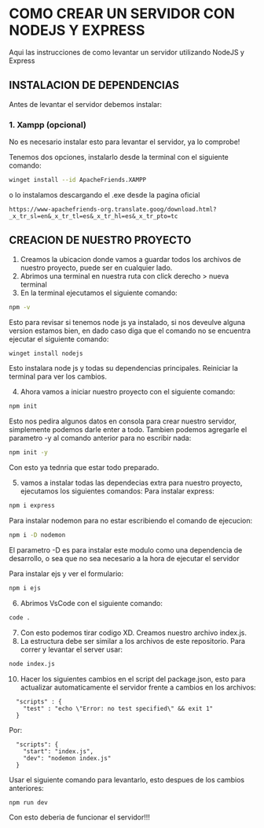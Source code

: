 # COMO CREAR UN SERVIDOR CON NODEJS Y EXPRESS
Aqui las instrucciones de como levantar un servidor utilizando NodeJS y Express
## INSTALACION DE DEPENDENCIAS
Antes de levantar el servidor debemos instalar:
### 1. Xampp (opcional)
No es necesario instalar esto para levantar el servidor, ya lo comprobe!

Tenemos dos opciones, instalarlo desde la terminal con el siguiente comando:
```bash
winget install --id ApacheFriends.XAMPP
```
o lo instalamos descargando el .exe desde la pagina oficial
```link
https://www-apachefriends-org.translate.goog/download.html?_x_tr_sl=en&_x_tr_tl=es&_x_tr_hl=es&_x_tr_pto=tc
```
## CREACION DE NUESTRO PROYECTO
1. Creamos la ubicacion donde vamos a guardar todos los archivos de nuestro proyecto, puede ser en cualquier lado.
2. Abrimos una terminal en nuestra ruta con click derecho > nueva terminal
3. En la terminal ejecutamos el siguiente comando:
```bash
npm -v
```
Esto para revisar si tenemos node js ya instalado, si nos deveulve alguna version estamos bien, en dado caso diga que el comando no se encuentra ejecutar el siguiente comando:
```bash
winget install nodejs
```

Esto instalara node js y todas su dependencias principales. Reiniciar la terminal para ver los cambios.

4. Ahora vamos a iniciar nuestro proyecto con el siguiente comando:
```bash
npm init
```
Esto nos pedira algunos datos en consola para crear nuestro servidor, simplemente podemos darle enter a todo. Tambien podemos agregarle el parametro -y al comando anterior para no escribir nada:
```bash
npm init -y
```
Con esto ya tednria que estar todo preparado.

5. vamos a instalar todas las dependecias extra para nuestro proyecto, ejecutamos los siguientes comandos:
  Para instalar express:
```bash
npm i express
```
  Para instalar nodemon para no estar escribiendo el comando de ejecucion:
```bash
npm i -D nodemon
```
  El parametro -D es para instalar este modulo como una dependencia de desarrollo, o sea que no sea necesario a la hora de ejecutar el servidor
  
  Para instalar ejs y ver el formulario:
```bash
npm i ejs
```

6. Abrimos VsCode con el siguiente comando:
```bash
code .
```
7. Con esto podemos tirar codigo XD. Creamos nuestro archivo index.js.
8. La estructura debe ser similar a los archivos de este repositorio. Para correr y levantar el server usar:
```bash
node index.js
```
10. Hacer los siguientes cambios en el script del package.json, esto para actualizar automaticamente el servidor frente a cambios en los archivos:
```script
  "scripts" : {
    "test" : "echo \"Error: no test specified\" && exit 1"
  }
```
Por:
```script
  "scripts": {
    "start": "index.js",
    "dev": "nodemon index.js"
  }
```
Usar el siguiente comando para levantarlo, esto despues de los cambios anteriores:
```bash
npm run dev
```
Con esto deberia de funcionar el servidor!!!
